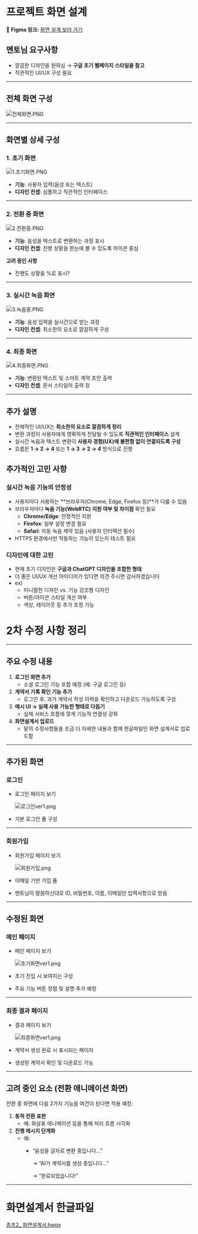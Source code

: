# 프로젝트 화면 설계

🔗 **Figma 링크:** [화면 설계 보러 가기](https://www.figma.com/design/BzU9NZ0QGMqqyX19hHB9sS/%EC%A2%85%ED%94%842_%ED%99%94%EB%A9%B4%EC%84%A4%EA%B3%84?node-id=0-1&t=PNXtqFi4xGUX39kP-1)

## **멘토님 요구사항**

- 깔끔한 디자인을 원하심 → **구글 초기 웹페이지 스타일을 참고**
- 직관적인 UI/UX 구성 필요

---

## **전체 화면 구성**

![전체화면.PNG](%EC%A0%84%EC%B2%B4%ED%99%94%EB%A9%B4.png)

---

## **화면별 상세 구성**

### **1. 초기 화면**

![1.초기화면.PNG](1.%EC%B4%88%EA%B8%B0%ED%99%94%EB%A9%B4.png)

- **기능**: 사용자 입력(음성 또는 텍스트)
- **디자인 컨셉**: 심플하고 직관적인 인터페이스

---

### **2. 전환 중 화면**

![2.전환중.PNG](2.%EC%A0%84%ED%99%98%EC%A4%91.png)

- **기능**: 음성을 텍스트로 변환하는 과정 표시
- **디자인 컨셉**: 진행 상황을 한눈에 볼 수 있도록 아이콘 중심

**고려 중인 사항** 

- 진행도 상황을 %로 표시?

---

### **3. 실시간 녹음 화면**

![3.녹음중.PNG](3.%EB%85%B9%EC%9D%8C%EC%A4%91.png)

- **기능**: 음성 입력을 실시간으로 받는 과정
- **디자인 컨셉**: 최소한의 요소로 깔끔하게 구성

---

### **4. 최종 화면**

![4.최종화면.PNG](4.%EC%B5%9C%EC%A2%85%ED%99%94%EB%A9%B4.png)

- **기능**: 변환된 텍스트 및 스마트 계약 초안 출력
- **디자인 컨셉**: 문서 스타일의 출력 창

---

## **추가 설명**

- 전체적인 UI/UX는 **최소한의 요소로 깔끔하게 정리**
- 변환 과정이 사용자에게 명확하게 전달될 수 있도록 **직관적인 인터페이스** 설계
- 실시간 녹음과 텍스트 변환이 **사용자 경험(UX)에 불편함 없이 연결되도록 구성**
- 흐름은 **1 → 2 → 4** 또는 **1 → 3 → 2 → 4** 방식으로 진행

## **추가적인 고민 사항**

### **실시간 녹음 기능의 안정성**

- 사용자마다 사용하는 **브라우저(Chrome, Edge, Firefox 등)**가 다를 수 있음
- 브라우저마다 **녹음 기능(WebRTC) 지원 여부 및 차이점** 확인 필요
    - **Chrome/Edge**: 안정적인 지원
    - **Firefox**: 일부 설정 변경 필요
    - **Safari**: 자동 녹음 제약 있음 (사용자 인터랙션 필수)
- HTTPS 환경에서만 작동하는 기능이 있는지 테스트 필요

### **디자인에 대한 고민**

- 현재 초기 디자인은 **구글과 ChatGPT 디자인을 조합한 형태**
- 더 좋은 UI/UX 개선 아이디어가 있다면 의견 주시면 감사하겠습니다
- ex)
    - 미니멀한 디자인 vs. 기능 강조형 디자인
    - 버튼/아이콘 스타일 개선 여부
    - 색상, 레이아웃 등 추가 조정 가능

# 2차 수정 사항 정리

---

## 주요 수정 내용

1. **로그인 화면 추가**
    - 소셜 로그인 기능 포함 예정 (예: 구글 로그인 등)
2. **계약서 기록 확인 기능 추가**
    - 로그인 후, 과거 계약서 작성 이력을 확인하고 다운로드 가능하도록 구성
3. **예시 UI → 실제 사용 가능한 형태로 다듬기**
    - 실제 서비스 흐름에 맞게 기능적 연결성 강화
4. **화면설계서 업로드**
    - 밑의 수정사항들을 조금 더 자세한 내용과 함께 한글파일인 화면 설계서로 업로드함

---

## 추가된 화면

### 로그인

- 로그인 페이지 보기
    
    ![로그인ver1.png](%EB%A1%9C%EA%B7%B8%EC%9D%B8ver1.png)
    
- 기본 로그인 폼 구성

---

### 회원가입

- 회원가입 페이지 보기
    
    ![회원가입.png](%ED%9A%8C%EC%9B%90%EA%B0%80%EC%9E%85.png)
    
- 이메일 기반 가입 폼
- 멘토님이 말씀하신대로 ID, 비밀번호, 이름, 이메일만 입력사항으로 받음

---

## 수정된 화면

### 메인 페이지

- 메인 페이지 보기
    
    ![초기화면ver1.png](%EC%B4%88%EA%B8%B0%ED%99%94%EB%A9%B4ver1.png)
    
- 초기 진입 시 보여지는 구성
- 주요 기능 버튼 정렬 및 설명 추가 예정

---

### 최종 결과 페이지

- 결과 페이지 보기
    
    ![최종화면ver1.png](%EC%B5%9C%EC%A2%85%ED%99%94%EB%A9%B4ver1.png)
    
- 계약서 생성 완료 시 표시되는 페이지
- 생성된 계약서 확인 및 다운로드 가능

---

## 고려 중인 요소 (전환 애니메이션 화면)

전환 중 화면에 다음 2가지 기능을 여건이 된다면 적용 예정:

1. **동적 전환 표현**
    - 예: 화살표 애니메이션 등을 통해 처리 흐름 시각화
2. **진행 메시지 단계화**
    - 예:
        - “음성을 글자로 변환 중입니다...”
            
            → “AI가 계약서를 생성 중입니다...”
            
            → “완료되었습니다!”
            

---

# 화면설계서 한글파일

[종프2_ 화면설계서.hwpx](%EC%A2%85%ED%94%842__%ED%99%94%EB%A9%B4%EC%84%A4%EA%B3%84%EC%84%9C.hwpx)